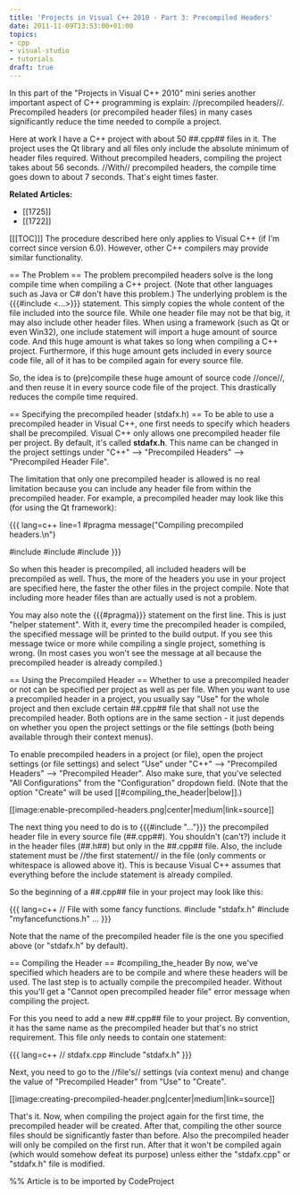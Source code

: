 ```yaml
---
title: 'Projects in Visual C++ 2010 - Part 3: Precompiled Headers'
date: 2011-11-09T13:53:00+01:00
topics:
- cpp
- visual-studio
- tutorials
draft: true
---
```


In this part of the "Projects in Visual C++ 2010" mini series another important aspect of C++ programming is explain: //precompiled headers//. Precompiled headers (or precompiled header files) in many cases significantly reduce the time needed to compile a project.

Here at work I have a C++ project with about 50 ##.cpp## files in it. The project uses the Qt library and all files only include the absolute minimum of header files required. Without precompiled headers, compiling the project takes about 56 seconds. //With// precompiled headers, the compile time goes down to about 7 seconds. That's eight times faster.

**Related Articles:**
* [[1725]]
* [[1722]]

<!--more-->

[[[TOC]]]
The procedure described here only applies to Visual C++ (if I'm correct since version 6.0). However, other C++ compilers may provide similar functionality.

== The Problem ==
The problem precompiled headers solve is the long compile time when compiling a C++ project. (Note that other languages such as Java or C# don't have this problem.) The underlying problem is the {{{#include <...>}}} statement. This simply copies the whole content of the file included into the source file. While one header file may not be that big, it may also include other header files. When using a framework (such as Qt or even Win32), one include statement will import a huge amount of source code. And this huge amount is what takes so long when compiling a C++ project. Furthermore, if this huge amount gets included in every source code file, all of it has to be compiled again for every source file.

So, the idea is to (pre)compile these huge amount of source code //once//, and then reuse it in every source code file of the project. This drastically reduces the compile time required.

== Specifying the precompiled header (stdafx.h) ==
To be able to use a precompiled header in Visual C++, one first needs to specify which headers shall be precompiled. Visual C++ only allows one precompiled header file per project. By default, it's called **stdafx.h**. This name can be changed in the project settings under "C++" --> "Precompiled Headers" --> "Precompiled Header File".

The limitation that only one precompiled header is allowed is no real limitation because you can include any header file from within the precompiled header. For example, a precompiled header may look like this (for using the Qt framework):

{{{ lang=c++ line=1
#pragma message("Compiling precompiled headers.\n")

#include <QtCore>
#include <QtXml>
#include <QtGui>
}}}

So when this header is precompiled, all included headers will be precompiled as well. Thus, the more of the headers you use in your project are specified here, the faster the other files in the project compile. Note that including more header files than are actually used is not a problem.

You may also note the {{{#pragma}}} statement on the first line. This is just "helper statement". With it, every time the precompiled header is compiled, the specified message will be printed to the build output. If you see this message twice or more while compiling a single project, something is wrong. (In most cases you won't see the message at all because the precompiled header is already compiled.)

== Using the Precompiled Header ==
Whether to use a precompiled header or not can be specified per project as well as per file. When you want to use a precompiled header in a project, you usually say "Use" for the whole project and then exclude certain ##.cpp## file that shall not use the precompiled header. Both options are in the same section - it just depends on whether you open the project settings or the file settings (both being available through their context menus).

To enable precompiled headers in a project (or file), open the project settings (or file settings) and select "Use" under "C++" --> "Precompiled Headers" --> "Precompiled Header". Also make sure, that you've selected "All Configurations" from the "Configuration" dropdown field. (Note that the option "Create" will be used [[#compiling_the_header|below]].)

[[image:enable-precompiled-headers.png|center|medium|link=source]]

The next thing you need to do is to {{{#include "..."}}} the precompiled header file in every source file (##.cpp##). You shouldn't (can't?) include it in the header files (##.h##) but only in the ##.cpp## file. Also, the include statement must be //the first statement// in the file (only comments or whitespace is allowed above it). This is because Visual C++ assumes that everything before the include statement is already compiled.

So the beginning of a ##.cpp## file in your project may look like this:

{{{ lang=c++
// File with some fancy functions.
#include "stdafx.h"
#include "myfancefunctions.h"
...
}}}

Note that the name of the precompiled header file is the one you specified above (or "stdafx.h" by default).

== Compiling the Header == #compiling_the_header
By now, we've specified which headers are to be compile and where these headers will be used. The last step is to actually compile the precompiled header. Without this you'll get a "Cannot open precompiled header file" error message when compiling the project.

For this you need to add a new ##.cpp## file to your project. By convention, it has the same name as the precompiled header but that's no strict requirement. This file only needs to contain one statement:

{{{ lang=c++
// stdafx.cpp
#include "stdafx.h"
}}}

Next, you need to go to the //file's// settings (via context menu) and change the value of "Precompiled Header" from "Use" to "Create".

[[image:creating-precompiled-header.png|center|medium|link=source]]

That's it. Now, when compiling the project again for the first time, the precompiled header will be created. After that, compiling the other source files should be significantly faster than before. Also the precompiled header will only be compiled on the first run. After that it won't be compiled again (which would somehow defeat its purpose) unless either the "stdafx.cpp" or "stdafx.h" file is modified.

%% Article is to be imported by CodeProject
<a href="http://www.codeproject.com/script/Articles/BlogFeedList.aspx?amid=274673" rel="tag" style="display:none">CodeProject</a>
